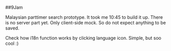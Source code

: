 ##9Jam

Malaysian parttimer search prototype.
It took me 10:45 to build it up.
There is no server part yet. Only client-side mock. So do not expect anything to be saved.

Check how i18n function works by clicking language icon. Simple, but soo cool :)


